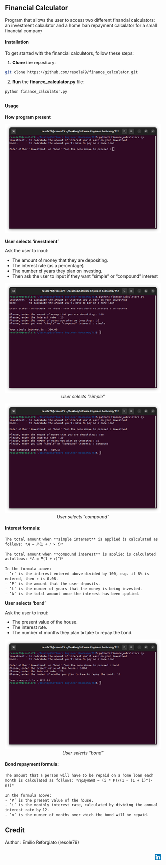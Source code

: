 ## Financial Calculator

Program that allows the user to access two
different financial calculators: an investment calculator and a home loan
repayment calculator for a small financial company


#### Installation
To get started with the financial calculators, follow these steps:

1. **Clone** the repository:

```sh
git clone https://github.com/resole79/finance_calculator.git
```

2. **Run** the **finance_calculator.py** file:

```sh
python finance_calculator.py
```

##

#### **Usage**

**How program present**

<p align="center"><img src="./image/finance_calculator_0.png"/></p>


**User selects ‘investment’**

Ask the user to input:
 - The amount of money that they are depositing.
 - The interest rate (as a percentage). 
 - The number of years they plan on investing.
 - Then ask the user to input if they want “simple” or “compound” interest

<p align="center"><img src="./image/finance_calculator_1.png"/><br><i>User selects “simple”</i></p>

<p align="center"><img src="./image/finance_calculator_2.png"/><br><i>User selects “compound”</i></p>


#### **Interest formula:**
```
The total amount when **simple interest** is applied is calculated as follows: *𝐴 = 𝑃(1 + 𝑟 × 𝑡)*

The total amount when **compound interest** is applied is calculated asfollows: *𝐴 = 𝑃(1 + 𝑟)^𝑡*

In the formula above:
- ‘r’ is the interest entered above divided by 100, e.g. if 8% is entered, then r is 0.08.
- ‘P’ is the amount that the user deposits.
- ‘t’ is the number of years that the money is being invested.
- ‘A’ is the total amount once the interest has been applied.
```



**User selects ‘bond’**

Ask the user to input:
 - The present value of the house.
 - The interest rate.
 - The number of months they plan to take to repay the bond.


<p align="center"><img src="./image/finance_calculator_3.png"/><br><i>User selects “bond”</i></p>


#### **Bond repayment formula:**
```
The amount that a person will have to be repaid on a home loan each
month is calculated as follows: *𝑟𝑒𝑝𝑎𝑦𝑚𝑒𝑛𝑡 = (i * P)/(1 - (1 + i)^(-n))*

In the formula above:
- ‘P’ is the present value of the house.
- ‘i’ is the monthly interest rate, calculated by dividing the annual interest rate by 12.
- ‘n’ is the number of months over which the bond will be repaid.
```

## **Credit**

Author : Emilio Reforgiato (resole79)

##
<p align="right"><a href="https://www.linkedin.com/in/emilio-reforgiato/" target=”_blank” ><img src="./image/in_logo.png" /></a></p>

